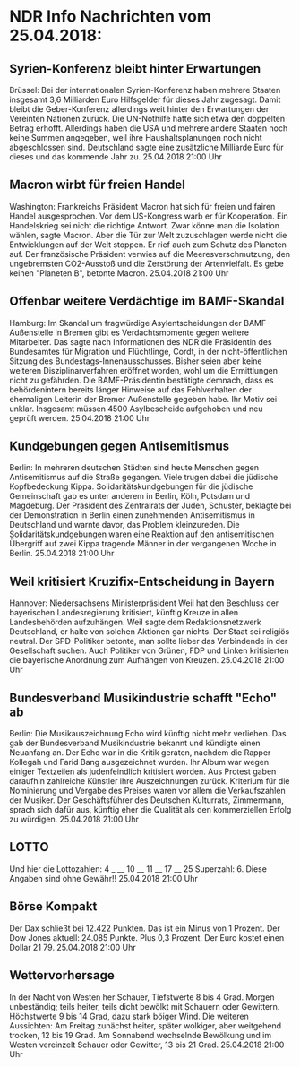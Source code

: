# NDR Info Nachrichten vom 25.04.2018:


## Syrien-Konferenz bleibt hinter Erwartungen
Brüssel:	Bei der internationalen Syrien-Konferenz haben mehrere Staaten insgesamt 3,6 Milliarden Euro Hilfsgelder für dieses Jahr zugesagt. Damit bleibt die Geber-Konferenz allerdings weit hinter den Erwartungen der Vereinten Nationen zurück. Die UN-Nothilfe hatte sich etwa den doppelten Betrag erhofft. Allerdings haben die USA und mehrere andere Staaten noch keine Summen angegeben, weil ihre Haushaltsplanungen noch nicht abgeschlossen sind. Deutschland sagte eine zusätzliche Milliarde Euro für dieses und das kommende Jahr zu. 25.04.2018 21:00 Uhr 

## Macron wirbt für freien Handel
Washington: Frankreichs Präsident Macron hat sich für freien und fairen Handel ausgesprochen. Vor dem US-Kongress warb er für Kooperation. Ein Handelskrieg sei nicht die richtige Antwort. Zwar könne man die Isolation wählen, sagte Macron. Aber die Tür zur Welt zuzuschlagen werde nicht die Entwicklungen auf der Welt stoppen. Er rief auch zum Schutz des Planeten auf. Der französische Präsident verwies auf die Meeresverschmutzung, den ungebremsten CO2-Ausstoß und die Zerstörung der Artenvielfalt. Es gebe keinen "Planeten B", betonte Macron. 25.04.2018 21:00 Uhr 

## Offenbar weitere Verdächtige im BAMF-Skandal
Hamburg:	Im Skandal um fragwürdige Asylentscheidungen der BAMF-Außenstelle in Bremen gibt es Verdachtsmomente gegen weitere Mitarbeiter. Das sagte nach Informationen des NDR die Präsidentin des Bundesamtes für Migration und Flüchtlinge, Cordt, in der nicht-öffentlichen Sitzung des Bundestags-Innenausschusses. Bisher seien aber keine weiteren Disziplinarverfahren eröffnet worden, wohl um die Ermittlungen nicht zu gefährden. Die BAMF-Präsidentin bestätigte demnach, dass es behördenintern bereits länger Hinweise auf das Fehlverhalten der ehemaligen Leiterin der Bremer Außenstelle gegeben habe. Ihr Motiv sei unklar. Insgesamt müssen 4500 Asylbescheide aufgehoben und neu geprüft werden. 25.04.2018 21:00 Uhr 

## Kundgebungen gegen Antisemitismus
Berlin: In mehreren deutschen Städten sind heute Menschen gegen Antisemitismus auf die Straße gegangen. Viele trugen dabei die jüdische Kopfbedeckung Kippa. Solidaritätskundgebungen für die jüdische Gemeinschaft gab es unter anderem in Berlin, Köln, Potsdam und Magdeburg. Der Präsident des Zentralrats der Juden, Schuster, beklagte bei der Demonstration in Berlin einen zunehmenden Antisemitismus in Deutschland und warnte davor, das Problem kleinzureden. Die Solidaritätskundgebungen waren eine Reaktion auf den antisemitischen Übergriff auf zwei Kippa tragende Männer in der vergangenen Woche in Berlin. 25.04.2018 21:00 Uhr 

## Weil kritisiert Kruzifix-Entscheidung in Bayern
Hannover: Niedersachsens Ministerpräsident Weil hat den Beschluss der bayerischen Landesregierung kritisiert, künftig Kreuze in allen Landesbehörden aufzuhängen. Weil sagte dem Redaktionsnetzwerk Deutschland, er halte von solchen Aktionen gar nichts. Der Staat sei religiös neutral. Der SPD-Politiker betonte, man sollte lieber das Verbindende in der Gesellschaft suchen. Auch Politiker von Grünen, FDP und Linken kritisierten die bayerische Anordnung zum Aufhängen von Kreuzen. 25.04.2018 21:00 Uhr 

## Bundesverband Musikindustrie schafft "Echo" ab
Berlin:	Die Musikauszeichnung Echo wird künftig nicht mehr verliehen. Das gab der Bundesverband Musikindustrie bekannt und kündigte einen Neuanfang an. Der Echo war in die Kritik geraten, nachdem die Rapper Kollegah und Farid Bang ausgezeichnet wurden. Ihr Album war wegen einiger Textzeilen als judenfeindlich kritisiert worden. Aus Protest gaben daraufhin zahlreiche Künstler ihre Auszeichnungen zurück. Kriterium für die Nominierung und Vergabe des Preises waren vor allem die Verkaufszahlen der Musiker. Der Geschäftsführer des Deutschen Kulturrats, Zimmermann, sprach sich dafür aus, künftig eher die Qualität als den kommerziellen Erfolg zu würdigen. 25.04.2018 21:00 Uhr 

## LOTTO
Und hier die Lottozahlen:
4	_ __	10	__ 11	__	17	__ 25
Superzahl: 6. Diese Angaben sind ohne Gewähr!! 25.04.2018 21:00 Uhr 

## Börse Kompakt
Der Dax schließt bei 12.422 Punkten. Das ist ein Minus von 1 Prozent. Der Dow Jones aktuell: 24.085 Punkte. Plus 0,3 Prozent. Der Euro kostet einen Dollar 21 79. 25.04.2018 21:00 Uhr 

## Wettervorhersage
In der Nacht von Westen her Schauer, Tiefstwerte 8 bis 4 Grad. Morgen unbeständig; teils heiter, teils dicht bewölkt mit Schauern oder Gewittern. Höchstwerte 9 bis 14 Grad, dazu stark böiger Wind. Die weiteren Aussichten:
Am Freitag zunächst heiter, später wolkiger, aber weitgehend trocken, 12 bis 19 Grad. Am Sonnabend wechselnde Bewölkung und im Westen vereinzelt Schauer oder Gewitter, 13 bis 21 Grad. 25.04.2018 21:00 Uhr 
